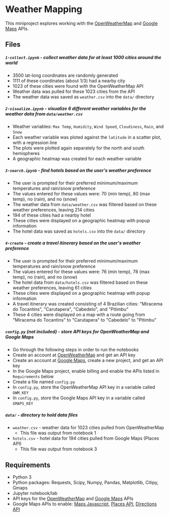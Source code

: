 # Weather Mapping

This miniproject explores working with the [OpenWeatherMap](https://openweathermap.org/api) and [Google Maps](https://cloud.google.com/maps-platform/) APIs.


## Files

##### `1-collect.ipynb` - collect weather data for at least 1000 cities around the world
- 3500 lat-long coordinates are randomly generated
- 1111 of these coordinates (about 1/3) had a nearby city
- 1023 of these cities were found with the OpenWeatherMap API
- Weather data was pulled for these 1023 cities from the API
- The weather data was saved as `weather.csv` into the `data/` directory

##### `2-visualize.ipynb` - visualize 6 different weather variables for the weather data from `data/weather.csv`
- Weather variables: `Max Temp`, `Humidity`, `Wind Speed`, `Cloudiness`, `Rain`, and `Snow`
- Each weather variable was ploted against the `latitude` in a scatter plot, with a regression line
- The plots were plotted again separately for the north and south hemispheres
- A geographic heatmap was created for each weather variable

##### `3-search.ipynb` - find hotels based on the user's weather preference
- The user is prompted for their preferred minimum/maximum temperatures and rain/snow preference
- The values entered for these values were: 70 (min temp), 80 (max temp), no (rain), and no (snow)
- The weather data from `data/weather.csv` was filtered based on these weather preferences, leaving 214 cities
- 194 of these cities had a nearby hotel
- These cities were displayed on a geographic heatmap with popup information
- The hotel data was saved as `hotels.csv` into the `data/` directory

##### `4-create` - create a travel itinerary based on the user's weather preference
- The user is prompted for their preferred minimum/maximum temperatures and rain/snow preference
- The values entered for these values were: 76 (min temp), 78 (max temp), no (rain), and no (snow)
- The hotel data from `data/hotels.csv` was filtered based on these weather preferences, leaving 61 cities
- These cities were displayed on a geographic heatmap with popup information
- A travel itinerary was created consisting of 4 Brazilian cities: "Miracema do Tocantins", "Carutapera", "Cabedelo", and "Pitimbu"
- These 4 cities were displayed on a map with a route going from "Miracema do Tocantins" to "Carutapera" to "Cabedelo" to "Pitimbu"

##### `config.py` (not included) - store API keys for OpenWeatherMap and Google Maps
- Go through the following steps in order to run the notebooks
- Create an account at [OpenWeatherMap](https://openweathermap.org/api) and get an API key
- Create an account at [Google Maps](https://cloud.google.com/maps-platform/), create a new project, and get an API key
- In the Google Maps project, enable billing and enable the APIs listed in `Requirements` below
- Create a file named `config.py` 
- In `config.py`, store the OpenWeatherMap API key in a variable called `OWM_KEY`
- In `config.py`, store the Google Maps API key in a variable called `GMAPS_KEY`

##### `data/` - directory to hold data files
- `weather.csv` - weather data for 1023 cities pulled from OpenWeatherMap
    - This file was output from notebook 1
- `hotels.csv` - hotel data for 194 cities pulled from Google Maps (Places API)
    - This file was output from notebook 3


## Requirements
- Python 3
- Python packages: Requests, Scipy, Numpy, Pandas, Matplotlib, Citipy, Gmaps
- Jupyter notebook/lab
- API keys for the [OpenWeatherMap](https://openweathermap.org/api) and [Google Maps](https://cloud.google.com/maps-platform) APIs
- Google Maps APIs to enable: [Maps Javascript](https://developers.google.com/maps/documentation/javascript), [Places API](https://developers.google.com/places/web-service), [Directions API](https://developers.google.com/maps/documentation/directions)